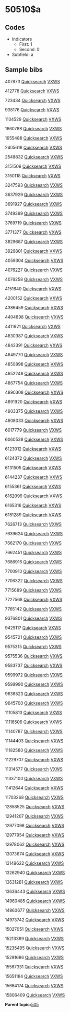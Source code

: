 # 50510$a

## Codes

-   Indicators
    -   First: 1
    -   Second: 0
-   Subfield: a

## Sample bibs

407873 [Quicksearch](https://search.library.yale.edu/catalog/407873) [VXWS](http://prodorbis.library.yale.edu:7014/vxws/GetHoldingsService?bibId=407873)

412778 [Quicksearch](https://search.library.yale.edu/catalog/412778) [VXWS](http://prodorbis.library.yale.edu:7014/vxws/GetHoldingsService?bibId=412778)

723434 [Quicksearch](https://search.library.yale.edu/catalog/723434) [VXWS](http://prodorbis.library.yale.edu:7014/vxws/GetHoldingsService?bibId=723434)

938176 [Quicksearch](https://search.library.yale.edu/catalog/938176) [VXWS](http://prodorbis.library.yale.edu:7014/vxws/GetHoldingsService?bibId=938176)

1104529 [Quicksearch](https://search.library.yale.edu/catalog/1104529) [VXWS](http://prodorbis.library.yale.edu:7014/vxws/GetHoldingsService?bibId=1104529)

1860788 [Quicksearch](https://search.library.yale.edu/catalog/1860788) [VXWS](http://prodorbis.library.yale.edu:7014/vxws/GetHoldingsService?bibId=1860788)

1955488 [Quicksearch](https://search.library.yale.edu/catalog/1955488) [VXWS](http://prodorbis.library.yale.edu:7014/vxws/GetHoldingsService?bibId=1955488)

2405618 [Quicksearch](https://search.library.yale.edu/catalog/2405618) [VXWS](http://prodorbis.library.yale.edu:7014/vxws/GetHoldingsService?bibId=2405618)

2548832 [Quicksearch](https://search.library.yale.edu/catalog/2548832) [VXWS](http://prodorbis.library.yale.edu:7014/vxws/GetHoldingsService?bibId=2548832)

3151509 [Quicksearch](https://search.library.yale.edu/catalog/3151509) [VXWS](http://prodorbis.library.yale.edu:7014/vxws/GetHoldingsService?bibId=3151509)

3160118 [Quicksearch](https://search.library.yale.edu/catalog/3160118) [VXWS](http://prodorbis.library.yale.edu:7014/vxws/GetHoldingsService?bibId=3160118)

3247593 [Quicksearch](https://search.library.yale.edu/catalog/3247593) [VXWS](http://prodorbis.library.yale.edu:7014/vxws/GetHoldingsService?bibId=3247593)

3637929 [Quicksearch](https://search.library.yale.edu/catalog/3637929) [VXWS](http://prodorbis.library.yale.edu:7014/vxws/GetHoldingsService?bibId=3637929)

3691927 [Quicksearch](https://search.library.yale.edu/catalog/3691927) [VXWS](http://prodorbis.library.yale.edu:7014/vxws/GetHoldingsService?bibId=3691927)

3749399 [Quicksearch](https://search.library.yale.edu/catalog/3749399) [VXWS](http://prodorbis.library.yale.edu:7014/vxws/GetHoldingsService?bibId=3749399)

3769719 [Quicksearch](https://search.library.yale.edu/catalog/3769719) [VXWS](http://prodorbis.library.yale.edu:7014/vxws/GetHoldingsService?bibId=3769719)

3771377 [Quicksearch](https://search.library.yale.edu/catalog/3771377) [VXWS](http://prodorbis.library.yale.edu:7014/vxws/GetHoldingsService?bibId=3771377)

3829687 [Quicksearch](https://search.library.yale.edu/catalog/3829687) [VXWS](http://prodorbis.library.yale.edu:7014/vxws/GetHoldingsService?bibId=3829687)

3926801 [Quicksearch](https://search.library.yale.edu/catalog/3926801) [VXWS](http://prodorbis.library.yale.edu:7014/vxws/GetHoldingsService?bibId=3926801)

4059304 [Quicksearch](https://search.library.yale.edu/catalog/4059304) [VXWS](http://prodorbis.library.yale.edu:7014/vxws/GetHoldingsService?bibId=4059304)

4076227 [Quicksearch](https://search.library.yale.edu/catalog/4076227) [VXWS](http://prodorbis.library.yale.edu:7014/vxws/GetHoldingsService?bibId=4076227)

4076258 [Quicksearch](https://search.library.yale.edu/catalog/4076258) [VXWS](http://prodorbis.library.yale.edu:7014/vxws/GetHoldingsService?bibId=4076258)

4151640 [Quicksearch](https://search.library.yale.edu/catalog/4151640) [VXWS](http://prodorbis.library.yale.edu:7014/vxws/GetHoldingsService?bibId=4151640)

4200152 [Quicksearch](https://search.library.yale.edu/catalog/4200152) [VXWS](http://prodorbis.library.yale.edu:7014/vxws/GetHoldingsService?bibId=4200152)

4386459 [Quicksearch](https://search.library.yale.edu/catalog/4386459) [VXWS](http://prodorbis.library.yale.edu:7014/vxws/GetHoldingsService?bibId=4386459)

4404898 [Quicksearch](https://search.library.yale.edu/catalog/4404898) [VXWS](http://prodorbis.library.yale.edu:7014/vxws/GetHoldingsService?bibId=4404898)

4411621 [Quicksearch](https://search.library.yale.edu/catalog/4411621) [VXWS](http://prodorbis.library.yale.edu:7014/vxws/GetHoldingsService?bibId=4411621)

4830387 [Quicksearch](https://search.library.yale.edu/catalog/4830387) [VXWS](http://prodorbis.library.yale.edu:7014/vxws/GetHoldingsService?bibId=4830387)

4842391 [Quicksearch](https://search.library.yale.edu/catalog/4842391) [VXWS](http://prodorbis.library.yale.edu:7014/vxws/GetHoldingsService?bibId=4842391)

4849770 [Quicksearch](https://search.library.yale.edu/catalog/4849770) [VXWS](http://prodorbis.library.yale.edu:7014/vxws/GetHoldingsService?bibId=4849770)

4850898 [Quicksearch](https://search.library.yale.edu/catalog/4850898) [VXWS](http://prodorbis.library.yale.edu:7014/vxws/GetHoldingsService?bibId=4850898)

4852248 [Quicksearch](https://search.library.yale.edu/catalog/4852248) [VXWS](http://prodorbis.library.yale.edu:7014/vxws/GetHoldingsService?bibId=4852248)

4867754 [Quicksearch](https://search.library.yale.edu/catalog/4867754) [VXWS](http://prodorbis.library.yale.edu:7014/vxws/GetHoldingsService?bibId=4867754)

4890308 [Quicksearch](https://search.library.yale.edu/catalog/4890308) [VXWS](http://prodorbis.library.yale.edu:7014/vxws/GetHoldingsService?bibId=4890308)

4891920 [Quicksearch](https://search.library.yale.edu/catalog/4891920) [VXWS](http://prodorbis.library.yale.edu:7014/vxws/GetHoldingsService?bibId=4891920)

4903375 [Quicksearch](https://search.library.yale.edu/catalog/4903375) [VXWS](http://prodorbis.library.yale.edu:7014/vxws/GetHoldingsService?bibId=4903375)

4908033 [Quicksearch](https://search.library.yale.edu/catalog/4908033) [VXWS](http://prodorbis.library.yale.edu:7014/vxws/GetHoldingsService?bibId=4908033)

6017779 [Quicksearch](https://search.library.yale.edu/catalog/6017779) [VXWS](http://prodorbis.library.yale.edu:7014/vxws/GetHoldingsService?bibId=6017779)

6060539 [Quicksearch](https://search.library.yale.edu/catalog/6060539) [VXWS](http://prodorbis.library.yale.edu:7014/vxws/GetHoldingsService?bibId=6060539)

6123012 [Quicksearch](https://search.library.yale.edu/catalog/6123012) [VXWS](http://prodorbis.library.yale.edu:7014/vxws/GetHoldingsService?bibId=6123012)

6124372 [Quicksearch](https://search.library.yale.edu/catalog/6124372) [VXWS](http://prodorbis.library.yale.edu:7014/vxws/GetHoldingsService?bibId=6124372)

6131505 [Quicksearch](https://search.library.yale.edu/catalog/6131505) [VXWS](http://prodorbis.library.yale.edu:7014/vxws/GetHoldingsService?bibId=6131505)

6144237 [Quicksearch](https://search.library.yale.edu/catalog/6144237) [VXWS](http://prodorbis.library.yale.edu:7014/vxws/GetHoldingsService?bibId=6144237)

6155361 [Quicksearch](https://search.library.yale.edu/catalog/6155361) [VXWS](http://prodorbis.library.yale.edu:7014/vxws/GetHoldingsService?bibId=6155361)

6162099 [Quicksearch](https://search.library.yale.edu/catalog/6162099) [VXWS](http://prodorbis.library.yale.edu:7014/vxws/GetHoldingsService?bibId=6162099)

6165316 [Quicksearch](https://search.library.yale.edu/catalog/6165316) [VXWS](http://prodorbis.library.yale.edu:7014/vxws/GetHoldingsService?bibId=6165316)

6181289 [Quicksearch](https://search.library.yale.edu/catalog/6181289) [VXWS](http://prodorbis.library.yale.edu:7014/vxws/GetHoldingsService?bibId=6181289)

7626713 [Quicksearch](https://search.library.yale.edu/catalog/7626713) [VXWS](http://prodorbis.library.yale.edu:7014/vxws/GetHoldingsService?bibId=7626713)

7639624 [Quicksearch](https://search.library.yale.edu/catalog/7639624) [VXWS](http://prodorbis.library.yale.edu:7014/vxws/GetHoldingsService?bibId=7639624)

7662170 [Quicksearch](https://search.library.yale.edu/catalog/7662170) [VXWS](http://prodorbis.library.yale.edu:7014/vxws/GetHoldingsService?bibId=7662170)

7662451 [Quicksearch](https://search.library.yale.edu/catalog/7662451) [VXWS](http://prodorbis.library.yale.edu:7014/vxws/GetHoldingsService?bibId=7662451)

7686916 [Quicksearch](https://search.library.yale.edu/catalog/7686916) [VXWS](http://prodorbis.library.yale.edu:7014/vxws/GetHoldingsService?bibId=7686916)

7700910 [Quicksearch](https://search.library.yale.edu/catalog/7700910) [VXWS](http://prodorbis.library.yale.edu:7014/vxws/GetHoldingsService?bibId=7700910)

7706322 [Quicksearch](https://search.library.yale.edu/catalog/7706322) [VXWS](http://prodorbis.library.yale.edu:7014/vxws/GetHoldingsService?bibId=7706322)

7715689 [Quicksearch](https://search.library.yale.edu/catalog/7715689) [VXWS](http://prodorbis.library.yale.edu:7014/vxws/GetHoldingsService?bibId=7715689)

7727568 [Quicksearch](https://search.library.yale.edu/catalog/7727568) [VXWS](http://prodorbis.library.yale.edu:7014/vxws/GetHoldingsService?bibId=7727568)

7765142 [Quicksearch](https://search.library.yale.edu/catalog/7765142) [VXWS](http://prodorbis.library.yale.edu:7014/vxws/GetHoldingsService?bibId=7765142)

9376801 [Quicksearch](https://search.library.yale.edu/catalog/9376801) [VXWS](http://prodorbis.library.yale.edu:7014/vxws/GetHoldingsService?bibId=9376801)

9425117 [Quicksearch](https://search.library.yale.edu/catalog/9425117) [VXWS](http://prodorbis.library.yale.edu:7014/vxws/GetHoldingsService?bibId=9425117)

9545721 [Quicksearch](https://search.library.yale.edu/catalog/9545721) [VXWS](http://prodorbis.library.yale.edu:7014/vxws/GetHoldingsService?bibId=9545721)

9575315 [Quicksearch](https://search.library.yale.edu/catalog/9575315) [VXWS](http://prodorbis.library.yale.edu:7014/vxws/GetHoldingsService?bibId=9575315)

9575536 [Quicksearch](https://search.library.yale.edu/catalog/9575536) [VXWS](http://prodorbis.library.yale.edu:7014/vxws/GetHoldingsService?bibId=9575536)

9583737 [Quicksearch](https://search.library.yale.edu/catalog/9583737) [VXWS](http://prodorbis.library.yale.edu:7014/vxws/GetHoldingsService?bibId=9583737)

9599972 [Quicksearch](https://search.library.yale.edu/catalog/9599972) [VXWS](http://prodorbis.library.yale.edu:7014/vxws/GetHoldingsService?bibId=9599972)

9599990 [Quicksearch](https://search.library.yale.edu/catalog/9599990) [VXWS](http://prodorbis.library.yale.edu:7014/vxws/GetHoldingsService?bibId=9599990)

9636523 [Quicksearch](https://search.library.yale.edu/catalog/9636523) [VXWS](http://prodorbis.library.yale.edu:7014/vxws/GetHoldingsService?bibId=9636523)

9645700 [Quicksearch](https://search.library.yale.edu/catalog/9645700) [VXWS](http://prodorbis.library.yale.edu:7014/vxws/GetHoldingsService?bibId=9645700)

11105813 [Quicksearch](https://search.library.yale.edu/catalog/11105813) [VXWS](http://prodorbis.library.yale.edu:7014/vxws/GetHoldingsService?bibId=11105813)

11116506 [Quicksearch](https://search.library.yale.edu/catalog/11116506) [VXWS](http://prodorbis.library.yale.edu:7014/vxws/GetHoldingsService?bibId=11116506)

11140787 [Quicksearch](https://search.library.yale.edu/catalog/11140787) [VXWS](http://prodorbis.library.yale.edu:7014/vxws/GetHoldingsService?bibId=11140787)

11144403 [Quicksearch](https://search.library.yale.edu/catalog/11144403) [VXWS](http://prodorbis.library.yale.edu:7014/vxws/GetHoldingsService?bibId=11144403)

11182580 [Quicksearch](https://search.library.yale.edu/catalog/11182580) [VXWS](http://prodorbis.library.yale.edu:7014/vxws/GetHoldingsService?bibId=11182580)

11226707 [Quicksearch](https://search.library.yale.edu/catalog/11226707) [VXWS](http://prodorbis.library.yale.edu:7014/vxws/GetHoldingsService?bibId=11226707)

11314577 [Quicksearch](https://search.library.yale.edu/catalog/11314577) [VXWS](http://prodorbis.library.yale.edu:7014/vxws/GetHoldingsService?bibId=11314577)

11337100 [Quicksearch](https://search.library.yale.edu/catalog/11337100) [VXWS](http://prodorbis.library.yale.edu:7014/vxws/GetHoldingsService?bibId=11337100)

11412644 [Quicksearch](https://search.library.yale.edu/catalog/11412644) [VXWS](http://prodorbis.library.yale.edu:7014/vxws/GetHoldingsService?bibId=11412644)

11703268 [Quicksearch](https://search.library.yale.edu/catalog/11703268) [VXWS](http://prodorbis.library.yale.edu:7014/vxws/GetHoldingsService?bibId=11703268)

12858525 [Quicksearch](https://search.library.yale.edu/catalog/12858525) [VXWS](http://prodorbis.library.yale.edu:7014/vxws/GetHoldingsService?bibId=12858525)

12941207 [Quicksearch](https://search.library.yale.edu/catalog/12941207) [VXWS](http://prodorbis.library.yale.edu:7014/vxws/GetHoldingsService?bibId=12941207)

12977098 [Quicksearch](https://search.library.yale.edu/catalog/12977098) [VXWS](http://prodorbis.library.yale.edu:7014/vxws/GetHoldingsService?bibId=12977098)

12977954 [Quicksearch](https://search.library.yale.edu/catalog/12977954) [VXWS](http://prodorbis.library.yale.edu:7014/vxws/GetHoldingsService?bibId=12977954)

12978062 [Quicksearch](https://search.library.yale.edu/catalog/12978062) [VXWS](http://prodorbis.library.yale.edu:7014/vxws/GetHoldingsService?bibId=12978062)

13073674 [Quicksearch](https://search.library.yale.edu/catalog/13073674) [VXWS](http://prodorbis.library.yale.edu:7014/vxws/GetHoldingsService?bibId=13073674)

13149622 [Quicksearch](https://search.library.yale.edu/catalog/13149622) [VXWS](http://prodorbis.library.yale.edu:7014/vxws/GetHoldingsService?bibId=13149622)

13262940 [Quicksearch](https://search.library.yale.edu/catalog/13262940) [VXWS](http://prodorbis.library.yale.edu:7014/vxws/GetHoldingsService?bibId=13262940)

13631281 [Quicksearch](https://search.library.yale.edu/catalog/13631281) [VXWS](http://prodorbis.library.yale.edu:7014/vxws/GetHoldingsService?bibId=13631281)

13636443 [Quicksearch](https://search.library.yale.edu/catalog/13636443) [VXWS](http://prodorbis.library.yale.edu:7014/vxws/GetHoldingsService?bibId=13636443)

14960485 [Quicksearch](https://search.library.yale.edu/catalog/14960485) [VXWS](http://prodorbis.library.yale.edu:7014/vxws/GetHoldingsService?bibId=14960485)

14960677 [Quicksearch](https://search.library.yale.edu/catalog/14960677) [VXWS](http://prodorbis.library.yale.edu:7014/vxws/GetHoldingsService?bibId=14960677)

14973742 [Quicksearch](https://search.library.yale.edu/catalog/14973742) [VXWS](http://prodorbis.library.yale.edu:7014/vxws/GetHoldingsService?bibId=14973742)

15027051 [Quicksearch](https://search.library.yale.edu/catalog/15027051) [VXWS](http://prodorbis.library.yale.edu:7014/vxws/GetHoldingsService?bibId=15027051)

15213389 [Quicksearch](https://search.library.yale.edu/catalog/15213389) [VXWS](http://prodorbis.library.yale.edu:7014/vxws/GetHoldingsService?bibId=15213389)

15235495 [Quicksearch](https://search.library.yale.edu/catalog/15235495) [VXWS](http://prodorbis.library.yale.edu:7014/vxws/GetHoldingsService?bibId=15235495)

15291686 [Quicksearch](https://search.library.yale.edu/catalog/15291686) [VXWS](http://prodorbis.library.yale.edu:7014/vxws/GetHoldingsService?bibId=15291686)

15567331 [Quicksearch](https://search.library.yale.edu/catalog/15567331) [VXWS](http://prodorbis.library.yale.edu:7014/vxws/GetHoldingsService?bibId=15567331)

15651184 [Quicksearch](https://search.library.yale.edu/catalog/15651184) [VXWS](http://prodorbis.library.yale.edu:7014/vxws/GetHoldingsService?bibId=15651184)

15664174 [Quicksearch](https://search.library.yale.edu/catalog/15664174) [VXWS](http://prodorbis.library.yale.edu:7014/vxws/GetHoldingsService?bibId=15664174)

15806409 [Quicksearch](https://search.library.yale.edu/catalog/15806409) [VXWS](http://prodorbis.library.yale.edu:7014/vxws/GetHoldingsService?bibId=15806409)

**Parent topic:**[505](../../tags/505/505.md)

